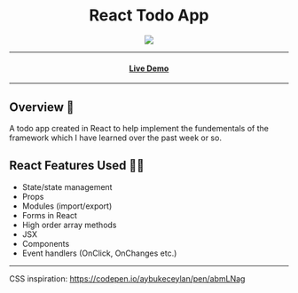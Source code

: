 <h1 align="center">React Todo App</h1>

<p align="center">
  <img src="https://img.shields.io/badge/Made%20by-Ethan%20Greaves-green" >
</p>

<hr>
<h4 align="center"><a  href="https://ethan-greaves.github.io/React-Todo-App/">Live Demo</a></h4>
<hr>

## Overview 📖
A todo app created in React to help implement the fundementals of the framework which I have learned over the past week or so.

## React Features Used 👨‍💻

* State/state management
* Props
* Modules (import/export)
* Forms in React
* High order array methods
* JSX
* Components
* Event handlers (OnClick, OnChanges etc.)

<hr>

CSS inspiration: <a  href="https://codepen.io/aybukeceylan/pen/abmLNag">https://codepen.io/aybukeceylan/pen/abmLNag</a>
